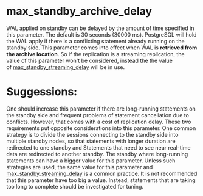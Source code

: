 # max_standby_archive_delay
WAL applied on standby can be delayed by the amount of time specified in this parameter. The default is 30 seconds (30000 ms). PostgreSQL will hold the WAL apply if there is a conflicting statement already running on the standby side. This parameter comes into effect when WAL is **retrieved from the archive location**. So if the replication is a streaming replication, the value of this parameter won't be considered, instead the the value of [max_standby_streaming_delay](./max_standby_streaming_delay.md) will be in use. 

# Suggessions:
One should  increase this parameter if there are long-running statements on the standby side and frequent problems of statement cancellation due to conflicts. However, that comes with a cost of replication delay. These two requirements put opposite considerations into this parameter.
One common strategy is to divide the sessions connecting to the standby side into multiple standby nodes, so that statements with longer duration are redirected to one standby and Statements that need to see near real-time data are redirected to another standby. The standby where long-running statements can have a bigger value for this parameter.
Unless such strategies are used, the same value for this parameter and [max_standby_streaming_delay](./max_standby_streaming_delay.md) is a common practice.
It is not recommended that this parameter have too big a value. Instead, statements that are taking too long to complete should be investigated for tuning.